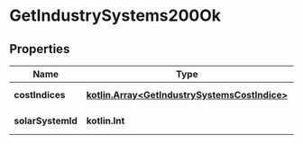 
# GetIndustrySystems200Ok

## Properties
Name | Type | Description | Notes
------------ | ------------- | ------------- | -------------
**costIndices** | [**kotlin.Array&lt;GetIndustrySystemsCostIndice&gt;**](GetIndustrySystemsCostIndice.md) | cost_indices array | 
**solarSystemId** | **kotlin.Int** | solar_system_id integer | 



